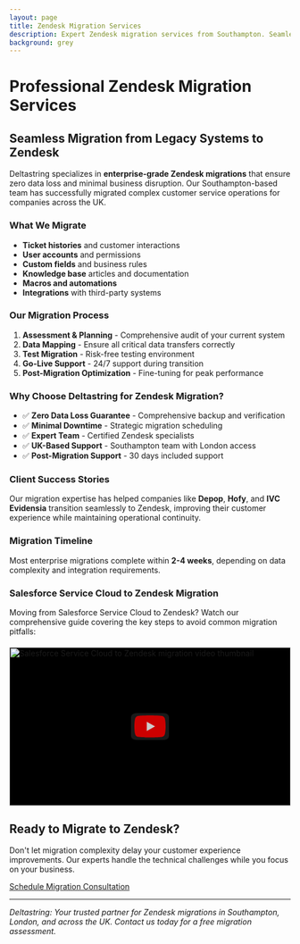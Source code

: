 ```yaml
---
layout: page
title: Zendesk Migration Services
description: Expert Zendesk migration services from Southampton. Seamless transition from legacy systems to Zendesk with zero data loss and minimal downtime.
background: grey
---
```


# Professional Zendesk Migration Services

## Seamless Migration from Legacy Systems to Zendesk

Deltastring specializes in **enterprise-grade Zendesk migrations** that ensure zero data loss and minimal business disruption. Our Southampton-based team has successfully migrated complex customer service operations for companies across the UK.

### What We Migrate

- **Ticket histories** and customer interactions
- **User accounts** and permissions
- **Custom fields** and business rules
- **Knowledge base** articles and documentation
- **Macros and automations**
- **Integrations** with third-party systems

### Our Migration Process

1. **Assessment & Planning** - Comprehensive audit of your current system
2. **Data Mapping** - Ensure all critical data transfers correctly
3. **Test Migration** - Risk-free testing environment
4. **Go-Live Support** - 24/7 support during transition
5. **Post-Migration Optimization** - Fine-tuning for peak performance

### Why Choose Deltastring for Zendesk Migration?

- ✅ **Zero Data Loss Guarantee** - Comprehensive backup and verification
- ✅ **Minimal Downtime** - Strategic migration scheduling
- ✅ **Expert Team** - Certified Zendesk specialists
- ✅ **UK-Based Support** - Southampton team with London access
- ✅ **Post-Migration Support** - 30 days included support

### Client Success Stories

Our migration expertise has helped companies like **Depop**, **Hofy**, and **IVC Evidensia** transition seamlessly to Zendesk, improving their customer experience while maintaining operational continuity.

### Migration Timeline

Most enterprise migrations complete within **2-4 weeks**, depending on data complexity and integration requirements.

### Salesforce Service Cloud to Zendesk Migration

Moving from Salesforce Service Cloud to Zendesk? Watch our comprehensive guide covering the key steps to avoid common migration pitfalls:

<div class="youtube-facade" style="position: relative; overflow: hidden; width: 100%; aspect-ratio: 16/9; background-color: #000; cursor: pointer; max-width: 560px; margin: 20px auto;" data-video-id="ETlLIyQ42iY">
  <img src="https://img.youtube.com/vi/ETlLIyQ42iY/maxresdefault.jpg" 
       alt="Salesforce Service Cloud to Zendesk migration video thumbnail" 
       style="width: 100%; height: 100%; object-fit: cover;"
       loading="lazy">
  <button class="youtube-play-button" style="position: absolute; top: 50%; left: 50%; transform: translate(-50%, -50%); width: 68px; height: 48px; background-color: #212121; opacity: 0.8; border-radius: 14%; border: none; cursor: pointer;" aria-label="Play video">
    <svg height="100%" version="1.1" viewBox="0 0 68 48" width="100%">
      <path class="ytp-large-play-button-bg" d="M66.52,7.74c-0.78-2.93-2.49-5.41-5.42-6.19C55.79,.13,34,0,34,0S12.21,.13,6.9,1.55 C3.97,2.33,2.27,4.81,1.48,7.74C0.06,13.05,0,24,0,24s0.06,10.95,1.48,16.26c0.78,2.93,2.49,5.41,5.42,6.19 C12.21,47.87,34,48,34,48s21.79-0.13,27.1-1.55c2.93-0.78,4.64-3.26,5.42-6.19C67.94,34.95,68,24,68,24S67.94,13.05,66.52,7.74z" fill="#f00"></path>
      <path d="M 45,24 27,14 27,34" fill="#fff"></path>
    </svg>
  </button>
</div>

<script src="/assets/js/youtube-facade.js"></script>

## Ready to Migrate to Zendesk?

Don't let migration complexity delay your customer experience improvements. Our experts handle the technical challenges while you focus on your business.

<a class="btn btn-primary btn-xl text-uppercase" href="https://calendar.google.com/calendar/u/0/appointments/schedules/AcZssZ2vJhNy3gMyKSTnIHj3xdsAONXezmHe6_8av4SPLlfGW-znFeNqORBTDvGbfbUK4Y5Iyb44DWLf">Schedule Migration Consultation</a>

---

*Deltastring: Your trusted partner for Zendesk migrations in Southampton, London, and across the UK. Contact us today for a free migration assessment.*